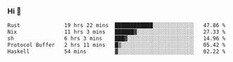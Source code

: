 ### Hi 👋

<!--START_SECTION:waka-->

```txt
Rust              19 hrs 22 mins  ████████████░░░░░░░░░░░░░   47.86 %
Nix               11 hrs 3 mins   ██████▓░░░░░░░░░░░░░░░░░░   27.33 %
sh                6 hrs 3 mins    ███▓░░░░░░░░░░░░░░░░░░░░░   14.96 %
Protocol Buffer   2 hrs 11 mins   █▒░░░░░░░░░░░░░░░░░░░░░░░   05.42 %
Haskell           54 mins         ▓░░░░░░░░░░░░░░░░░░░░░░░░   02.22 %
```

<!--END_SECTION:waka-->
